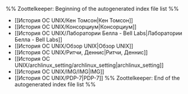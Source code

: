 %% Zoottelkeeper: Beginning of the autogenerated index file list  %%
-  [[История ОС UNIX/Кен Томсон|Кен Томсон]]
-  [[История ОС UNIX/Консорциум|Консорциум]]
-  [[История ОС UNIX/Лаборатории Белла - Bell Labs|Лаборатории Белла - Bell Labs]]
-  [[История ОС UNIX/Обзор UNIX|Обзор UNIX]]
-  [[История ОС UNIX/Ритчи, Деннис|Ритчи, Деннис]]
-  [[История ОС UNIX/archlinux_setting/archlinux_setting|archlinux_setting]]
-  [[История ОС UNIX/IMG/IMG|IMG]]
-  [[История ОС UNIX/PDP-7|PDP-7]]
%% Zoottelkeeper: End of the autogenerated index file list  %%
